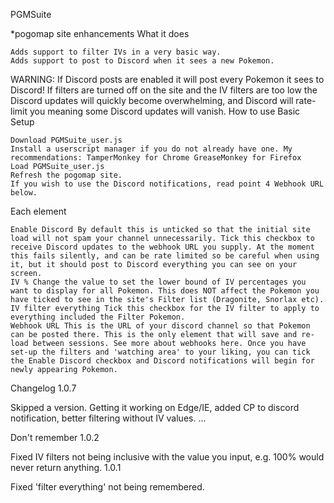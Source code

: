 PGMSuite

*pogomap site enhancements
What it does

    Adds support to filter IVs in a very basic way.
    Adds support to post to Discord when it sees a new Pokemon.

WARNING: If Discord posts are enabled it will post every Pokemon it sees to Discord! If filters are turned off on the site and the IV filters are too low the Discord updates will quickly become overwhelming, and Discord will rate-limit you meaning some Discord updates will vanish.
How to use
Basic Setup

    Download PGMSuite_user.js
    Install a userscript manager if you do not already have one. My recommendations: TamperMonkey for Chrome GreaseMonkey for Firefox
    Load PGMSuite_user.js
    Refresh the pogomap site.
    If you wish to use the Discord notifications, read point 4 Webhook URL below.

Each element

    Enable Discord By default this is unticked so that the initial site load will not spam your channel unnecessarily. Tick this checkbox to receive Discord updates to the webhook URL you supply. At the moment this fails silently, and can be rate limited so be careful when using it, but it should post to Discord everything you can see on your screen.
    IV % Change the value to set the lower bound of IV percentages you want to display for all Pokemon. This does NOT affect the Pokemon you have ticked to see in the site's Filter list (Dragonite, Snorlax etc).
    IV filter everything Tick this checkbox for the IV filter to apply to everything included the Filter Pokemon.
    Webhook URL This is the URL of your discord channel so that Pokemon can be posted there. This is the only element that will save and re-load between sessions. See more about webhooks here. Once you have set-up the filters and 'watching area' to your liking, you can tick the Enable Discord checkbox and Discord notifications will begin for newly appearing Pokemon.

Changelog
1.0.7

Skipped a version. Getting it working on Edge/IE, added CP to discord notification, better filtering without IV values.
...

Don't remember
1.0.2

Fixed IV filters not being inclusive with the value you input, e.g. 100% would never return anything.
1.0.1

Fixed 'filter everything' not being remembered.
